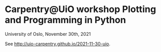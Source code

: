 # Carpentry@UiO workshop Plotting and Programming in Python

University of Oslo, November 30th, 2021

See http://uio-carpentry.github.io/2021-11-30-uio.

